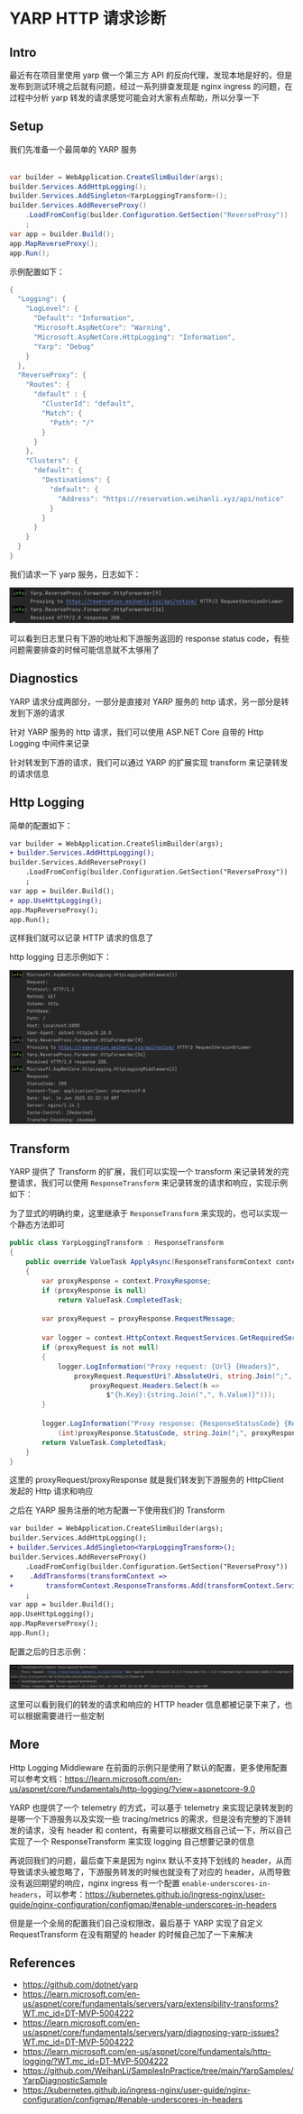 # YARP HTTP 请求诊断

## Intro

最近有在项目里使用 yarp 做一个第三方 API 的反向代理，发现本地是好的，但是发布到测试环境之后就有问题，经过一系列排查发现是 nginx ingress 的问题，在过程中分析 yarp 转发的请求感觉可能会对大家有点帮助，所以分享一下

## Setup

我们先准备一个最简单的 YARP 服务

```c#

var builder = WebApplication.CreateSlimBuilder(args);
builder.Services.AddHttpLogging();
builder.Services.AddSingleton<YarpLoggingTransform>();
builder.Services.AddReverseProxy()
    .LoadFromConfig(builder.Configuration.GetSection("ReverseProxy"))
    ;
var app = builder.Build();
app.MapReverseProxy();
app.Run();

```

示例配置如下：

```c#
{
  "Logging": {
    "LogLevel": {
      "Default": "Information",
      "Microsoft.AspNetCore": "Warning",
      "Microsoft.AspNetCore.HttpLogging": "Information",
      "Yarp": "Debug"
    }
  },
  "ReverseProxy": {
    "Routes": {
      "default" : {
        "ClusterId": "default",
        "Match": {
          "Path": "/"
        }
      }
    },
    "Clusters": {
      "default": {
        "Destinations": {
          "default": {
            "Address": "https://reservation.weihanli.xyz/api/notice"
          }
        }
      }
    }
  }
}
```

我们请求一下 yarp 服务，日志如下：

![basic-yarp-logging](./assets/basic-yarp-logging.png)

可以看到日志里只有下游的地址和下游服务返回的 response status code，有些问题需要排查的时候可能信息就不太够用了

## Diagnostics

YARP 请求分成两部分，一部分是直接对 YARP 服务的 http 请求，另一部分是转发到下游的请求

针对 YARP 服务的 http 请求，我们可以使用 ASP.NET Core 自带的 Http Logging 中间件来记录

针对转发到下游的请求，我们可以通过 YARP 的扩展实现 transform 来记录转发的请求信息

## Http Logging

简单的配置如下：

```diff
var builder = WebApplication.CreateSlimBuilder(args);
+ builder.Services.AddHttpLogging();
builder.Services.AddReverseProxy()
    .LoadFromConfig(builder.Configuration.GetSection("ReverseProxy"))
    ;
var app = builder.Build();
+ app.UseHttpLogging();
app.MapReverseProxy();
app.Run();
```

这样我们就可以记录 HTTP 请求的信息了

http logging 日志示例如下：

![http logging sample](./assets/http-logging-sample.png)

## Transform

YARP 提供了 Transform 的扩展，我们可以实现一个 transform 来记录转发的完整请求，我们可以使用 `ResponseTransform` 来记录转发的请求和响应，实现示例如下：

为了显式的明确约束，这里继承于 `ResponseTransform` 来实现的，也可以实现一个静态方法即可

```c#
public class YarpLoggingTransform : ResponseTransform
{
    public override ValueTask ApplyAsync(ResponseTransformContext context)
    {
        var proxyResponse = context.ProxyResponse;
        if (proxyResponse is null)
            return ValueTask.CompletedTask;
        
        var proxyRequest = proxyResponse.RequestMessage;

        var logger = context.HttpContext.RequestServices.GetRequiredService<ILogger<YarpLoggingTransform>>();
        if (proxyRequest is not null)
        {
            logger.LogInformation("Proxy request: {Url} {Headers}", 
                proxyRequest.RequestUri?.AbsoluteUri, string.Join(";",
                    proxyRequest.Headers.Select(h => 
                        $"{h.Key}:{string.Join(",", h.Value)}")));
        }
        
        logger.LogInformation("Proxy response: {ResponseStatusCode} {ResponseHeaders}",
            (int)proxyResponse.StatusCode, string.Join(";", proxyResponse.Headers.Select(x=> $"{x.Key}:{string.Join(",", x.Value)}")));
        return ValueTask.CompletedTask;
    }
}
```

这里的 proxyRequest/proxyResponse 就是我们转发到下游服务的 HttpClient 发起的 Http 请求和响应

之后在 YARP 服务注册的地方配置一下使用我们的 Transform

```diff
var builder = WebApplication.CreateSlimBuilder(args);
builder.Services.AddHttpLogging();
+ builder.Services.AddSingleton<YarpLoggingTransform>();
builder.Services.AddReverseProxy()
    .LoadFromConfig(builder.Configuration.GetSection("ReverseProxy"))
+    .AddTransforms(transformContext =>
+        transformContext.ResponseTransforms.Add(transformContext.Services.GetRequiredService<YarpLoggingTransform>()))
    ;
var app = builder.Build();
app.UseHttpLogging();
app.MapReverseProxy();
app.Run();
```

配置之后的日志示例：

![proxy-http-logging-sample](./assets/proxy-http-logging-sample.png)

这里可以看到我们的转发的请求和响应的 HTTP header 信息都被记录下来了，也可以根据需要进行一些定制

## More

Http Logging Middleware 在前面的示例只是使用了默认的配置，更多使用配置可以参考文档：https://learn.microsoft.com/en-us/aspnet/core/fundamentals/http-logging/?view=aspnetcore-9.0

YARP 也提供了一个 telemetry 的方式，可以基于 telemetry 来实现记录转发到的是哪一个下游服务以及实现一些 tracing/metrics 的需求，但是没有完整的下游转发的请求，没有 header 和 content，有需要可以根据文档自己试一下，所以自己实现了一个 ResponseTransform 来实现 logging 自己想要记录的信息

再说回我们的问题，最后查下来是因为 nginx 默认不支持下划线的 header，从而导致请求头被忽略了，下游服务转发的时候也就没有了对应的 header，从而导致没有返回期望的响应，nginx ingress 有一个配置 `enable-underscores-in-headers`，可以参考：https://kubernetes.github.io/ingress-nginx/user-guide/nginx-configuration/configmap/#enable-underscores-in-headers

但是是一个全局的配置我们自己没权限改，最后基于 YARP 实现了自定义 RequestTransform 在没有期望的 header 的时候自己加了一下来解决

## References

- https://github.com/dotnet/yarp
- https://learn.microsoft.com/en-us/aspnet/core/fundamentals/servers/yarp/extensibility-transforms?WT.mc_id=DT-MVP-5004222
- https://learn.microsoft.com/en-us/aspnet/core/fundamentals/servers/yarp/diagnosing-yarp-issues?WT.mc_id=DT-MVP-5004222
- https://learn.microsoft.com/en-us/aspnet/core/fundamentals/http-logging/?WT.mc_id=DT-MVP-5004222
- https://github.com/WeihanLi/SamplesInPractice/tree/main/YarpSamples/YarpDiagnosticSample
- https://kubernetes.github.io/ingress-nginx/user-guide/nginx-configuration/configmap/#enable-underscores-in-headers
